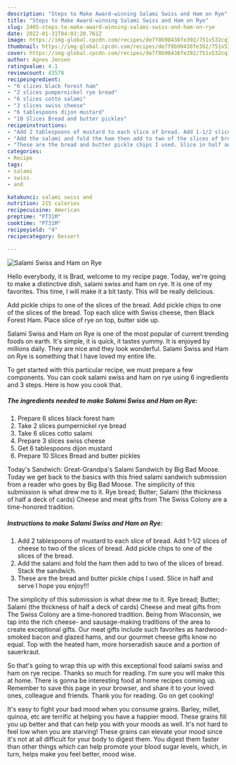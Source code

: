 ```yaml
---
description: "Steps to Make Award-winning Salami Swiss and Ham on Rye"
title: "Steps to Make Award-winning Salami Swiss and Ham on Rye"
slug: 2405-steps-to-make-award-winning-salami-swiss-and-ham-on-rye
date: 2022-01-31T04:03:20.761Z
image: https://img-global.cpcdn.com/recipes/de7f8b98438fe392/751x532cq70/salami-swiss-and-ham-on-rye-recipe-main-photo.jpg
thumbnail: https://img-global.cpcdn.com/recipes/de7f8b98438fe392/751x532cq70/salami-swiss-and-ham-on-rye-recipe-main-photo.jpg
cover: https://img-global.cpcdn.com/recipes/de7f8b98438fe392/751x532cq70/salami-swiss-and-ham-on-rye-recipe-main-photo.jpg
author: Agnes Jensen
ratingvalue: 4.1
reviewcount: 43578
recipeingredient:
- "6 slices black forest ham"
- "2 slices pumpernickel rye bread"
- "6 slices cotto salami"
- "3 slices swiss cheese"
- "6 tablespoons dijon mustard"
- "10 Slices Bread and butter pickles"
recipeinstructions:
- "Add 2 tablespoons of mustard to each slice of bread. Add 1-1/2 slices of cheese to two of the slices of bread. Add pickle chips to one of the slices of the bread."
- "Add the salami and fold the ham then add to two of the slices of bread. Stack the sandwich."
- "These are the bread and butter pickle chips I used. Slice in half and serve I hope you enjoy!!!"
categories:
- Recipe
tags:
- salami
- swiss
- and

katakunci: salami swiss and 
nutrition: 215 calories
recipecuisine: American
preptime: "PT31M"
cooktime: "PT31M"
recipeyield: "4"
recipecategory: Dessert

---
```



![Salami Swiss and Ham on Rye](https://img-global.cpcdn.com/recipes/de7f8b98438fe392/751x532cq70/salami-swiss-and-ham-on-rye-recipe-main-photo.jpg)

Hello everybody, it is Brad, welcome to my recipe page. Today, we're going to make a distinctive dish, salami swiss and ham on rye. It is one of my favorites. This time, I will make it a bit tasty. This will be really delicious.

Add pickle chips to one of the slices of the bread. Add pickle chips to one of the slices of the bread. Top each slice with Swiss cheese, then Black Forest Ham. Place slice of rye on top, butter side up.

Salami Swiss and Ham on Rye is one of the most popular of current trending foods on earth. It's simple, it is quick, it tastes yummy. It is enjoyed by millions daily. They are nice and they look wonderful. Salami Swiss and Ham on Rye is something that I have loved my entire life.


To get started with this particular recipe, we must prepare a few components. You can cook salami swiss and ham on rye using 6 ingredients and 3 steps. Here is how you cook that.

<!--inarticleads1-->

##### The ingredients needed to make Salami Swiss and Ham on Rye:

1. Prepare 6 slices black forest ham
1. Take 2 slices pumpernickel rye bread
1. Take 6 slices cotto salami
1. Prepare 3 slices swiss cheese
1. Get 6 tablespoons dijon mustard
1. Prepare 10 Slices Bread and butter pickles


Today&#39;s Sandwich: Great-Grandpa&#39;s Salami Sandwich by Big Bad Moose. Today we get back to the basics with this fried salami sandwich submission from a reader who goes by Big Bad Moose. The simplicity of this submission is what drew me to it. Rye bread; Butter; Salami (the thickness of half a deck of cards) Cheese and meat gifts from The Swiss Colony are a time-honored tradition. 

<!--inarticleads2-->

##### Instructions to make Salami Swiss and Ham on Rye:

1. Add 2 tablespoons of mustard to each slice of bread. Add 1-1/2 slices of cheese to two of the slices of bread. Add pickle chips to one of the slices of the bread.
1. Add the salami and fold the ham then add to two of the slices of bread. Stack the sandwich.
1. These are the bread and butter pickle chips I used. Slice in half and serve I hope you enjoy!!!


The simplicity of this submission is what drew me to it. Rye bread; Butter; Salami (the thickness of half a deck of cards) Cheese and meat gifts from The Swiss Colony are a time-honored tradition. Being from Wisconsin, we tap into the rich cheese- and sausage-making traditions of the area to create exceptional gifts. Our meat gifts include such favorites as hardwood-smoked bacon and glazed hams, and our gourmet cheese gifts know no equal. Top with the heated ham, more horseradish sauce and a portion of sauerkraut. 

So that's going to wrap this up with this exceptional food salami swiss and ham on rye recipe. Thanks so much for reading. I'm sure you will make this at home. There is gonna be interesting food at home recipes coming up. Remember to save this page in your browser, and share it to your loved ones, colleague and friends. Thank you for reading. Go on get cooking!

It's easy to fight your bad mood when you consume grains. Barley, millet, quinoa, etc are terrific at helping you have a happier mood. These grains fill you up better and that can help you with your moods as well. It's not hard to feel low when you are starving! These grains can elevate your mood since it's not at all difficult for your body to digest them. You digest them faster than other things which can help promote your blood sugar levels, which, in turn, helps make you feel better, mood wise.
